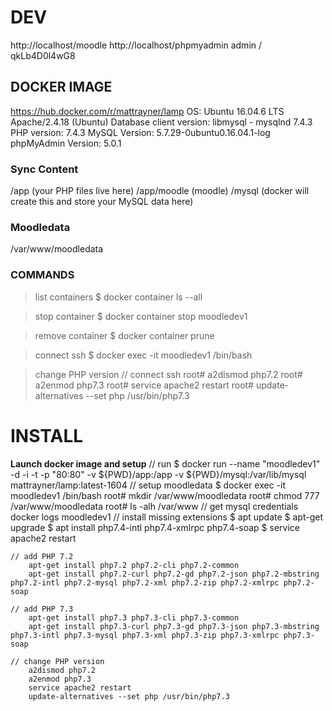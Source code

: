 
# DEV

http://localhost/moodle
http://localhost/phpmyadmin
    admin / qkLb4D0l4wG8


## DOCKER IMAGE
https://hub.docker.com/r/mattrayner/lamp
OS: Ubuntu 16.04.6 LTS
Apache/2.4.18 (Ubuntu)
Database client version: libmysql - mysqlnd 7.4.3
PHP version: 7.4.3
MySQL Version: 5.7.29-0ubuntu0.16.04.1-log
phpMyAdmin Version: 5.0.1    

### Sync Content
/app            (your PHP files live here)
/app/moodle     (moodle)
/mysql          (docker will create this and store your MySQL data here)

### Moodledata
/var/www/moodledata

### COMMANDS

> list containers
$ docker container ls --all

> stop container
$ docker container stop moodledev1

> remove container
$ docker container prune

> connect ssh
$ docker exec -it moodledev1 /bin/bash

> change PHP version
    // connect ssh
    root# a2dismod php7.2
    root# a2enmod php7.3
    root# service apache2 restart
    root# update-alternatives --set php /usr/bin/php7.3

# INSTALL 
**Launch docker image and setup**
// run
    $ docker run --name "moodledev1" -d -i -t -p "80:80" -v ${PWD}/app:/app -v ${PWD}/mysql:/var/lib/mysql mattrayner/lamp:latest-1604
// setup moodledata
    $ docker exec -it moodledev1 /bin/bash
    root# mkdir /var/www/moodledata
    root# chmod 777 /var/www/moodledata
    root# ls -alh /var/www
// get mysql credentials
    docker logs moodledev1
// install missing extensions
    $ apt update
    $ apt-get upgrade
    $ apt install php7.4-intl php7.4-xmlrpc php7.4-soap
    $ service apache2 restart

    // add PHP 7.2
        apt-get install php7.2 php7.2-cli php7.2-common
        apt-get install php7.2-curl php7.2-gd php7.2-json php7.2-mbstring php7.2-intl php7.2-mysql php7.2-xml php7.2-zip php7.2-xmlrpc php7.2-soap

    // add PHP 7.3
        apt-get install php7.3 php7.3-cli php7.3-common
        apt-get install php7.3-curl php7.3-gd php7.3-json php7.3-mbstring php7.3-intl php7.3-mysql php7.3-xml php7.3-zip php7.3-xmlrpc php7.3-soap

    // change PHP version
        a2dismod php7.2
        a2enmod php7.3
        service apache2 restart
        update-alternatives --set php /usr/bin/php7.3


